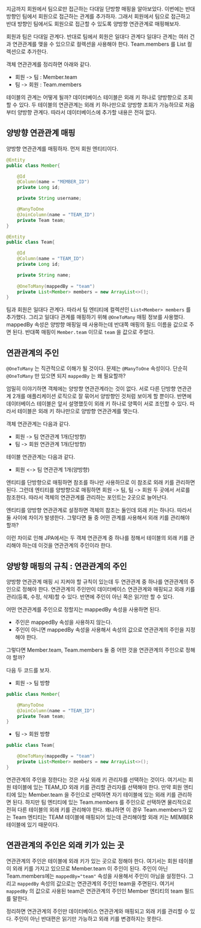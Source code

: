 지금까지 회원에서 팀으로만 접근하는 다대일 단방향 매핑을 알아보았다. 이번에는 반대 방향인 팀에서 회원으로 접근하는 관계를 추가하자. 그래서 회원에서 팀으로 접근하고 반대 방향인 팀에서도 회원으로 접근할 수 있도록 양방향 연관관계로 매핑해보자.

회원과 팀은 다대일 관계다. 반대로 팀에서 회원은 일대다 관계다 일대다 관계는 여러 건과 연관관계를 맺을 수 있으므로 컬렉션을 사용해야 한다. Team.members 를 List 컬렉션으로 추가한다.

객체 연관관계를 정리하면 아래와 같다.
- 회원 -> 팀 : Member.team
- 팀 -> 회원 : Team.members

테이블의 관계는 어떻게 될까? 데이터베이스 테이블은 외래 키 하나로 양방향으로 조회할 수 있다. 두 테이블의 연관관계는 외래 키 하나만으로 양방향 조회가 가능하므로 처음부터 양방향 관계다. 따라서 데이터베이스에 추가할 내용은 전혀 없다.

## 양방향 연관관계 매핑
양방향 연관관계를 매핑하자. 먼저 회원 엔티티이다.

```java
@Entity
public class Member{

	@Id
	@Column(name = "MEMBER_ID")
	private Long id;

	private String username;

	@ManyToOne
	@JoinColumn(name = "TEAM_ID")
	private Team team;
}
```

```java
@Entity
public class Team{

	@Id
	@Column(name = "TEAM_ID")
	private Long id;

	private String name;
	
	@OneToMany(mappedBy = "team")
	private List<Member> members = new ArrayList<>();
}
```

팀과 회원은 일대다 관계다. 따라서 팀 엔티티에 컬렉션인 `List<Member> members` 를 추가했다. 그리고 일대다 관계를 매핑하기 위해 `@OneToMany` 매핑 정보를 사용했다. mappedBy 속성은 양방향 매핑일 때 사용하는데 반대쪽 매핑의 필드 이름을 값으로 주면 된다. 반대쪽 매핑이 `Member.team` 이므로 `team` 을 값으로 주었다.

## 연관관계의 주인
`@OneToMany` 는 직관적으로 이해가 될 것이다. 문제는 `@ManyToOne` 속성이다. 단순히 `@OneToMany` 만 있으면 되지 `mappedBy` 는 왜 필요할까?

엄밀히 이야기하면 객체에는 양방향 연관관계라는 것이 없다. 서로 다른 단방향 연관관계 2개를 애플리케이션 로직으로 잘 묶어서 양방향인 것처럼 보이게 할 뿐이다. 반면에 데이터베이스 테이블은 앞서 설명했듯이 외래 키 하나로 양쪽이 서로 조인할 수 있다. 따라서 테이블은 외래 키 하나만으로 양방향 연관관계를 맺는다.

객체 연관관계는 다음과 같다.
- 회원 -> 팀 연관관계 1개(단방향)
- 팀 -> 회원 연관관계 1개(단방향)

테이블 연관관계는 다음과 같다.
- 회원 <-> 팀 연관관계 1개(양방향)

엔티티를 단방향으로 매핑하면 참조를 하나만 사용하므로 이 참조로 외래 키를 관리하면 된다. 그런데 엔티티를 양방향으로 매핑하면 회원 -> 팀, 팀 -> 회원 두 곳에서 서로를 참조한다. 따라서 객체의 연관관계를 관리하는 포인트는 2곳으로 늘어난다. 

엔티티를 양방향 연관관계로 설정하면 객체의 참조는 둘인데 외래 키는 하나다. 따라서 둘 사이에 차이가 발생한다. 그렇다면 둘 중 어떤 관계를 사용해서 외래 키를 관리해야 할까?

이런 차이로 인해 JPA에서는 두 객체 연관관계 중 하나를 정해서 테이블의 외래 키를 관리해야 하는데 이것을 연관관계의 주인이라 한다.

## 양방향 매핑의 규칙 : 연관관계의 주인
양방향 연관관계 매핑 시 지켜야 할 규칙이 있는데 두 연관관계 중 하나를 연관관계의 주인으로 정해야 한다. 연관관계의 주인만이 데이터베이스 연관관계와 매핑되고 외래 키를 관리(등록, 수정, 삭제)할 수 있다. 반면에 주인이 아닌 쪽은 읽기만 할 수 있다.

어떤 연관관계를 주인으로 정할지는 mappedBy 속성을 사용하면 된다.
- 주인은 mappedBy 속성을 사용하지 않는다.
- 주인이 아니면 mappedBy 속성을 사용해서 속성의 값으로 연관관계의 주인을 지정해야 한다.

그렇다면 Member.team, Team.members 둘 중 어떤 것을 연관관계의 주인으로 정해야 할까?

다음 두 코드를 보자.

- 회원 -> 팀 방향
```java
public class Member{

	@ManyToOne
	@JoinColumn(name = "TEAM_ID")
	private Team team;
}
```

- 팀 -> 회원 방향
```java
public class Team{

	@OneToMany(mappedBy = "team")
	private List<Member> members = new ArrayList<>();
}
```

연관관계의 주인을 정한다는 것은 사실 외래 키 관리자를 선택하는 것이다. 여기서는 회원 테이블에 있는 TEAM_ID 외래 키를 관리할 관리자를 선택해야 한다. 만약 회원 엔티티에 있는 Member.team 을 주인으로 선택하면 자기 테이블에 있는 외래 키를 관리하면 된다. 하지만 팀 엔티티에 있는 Team.members 를 주인으로 선택하면 물리적으로 전혀 다른 테이블의 외래 키를 관리해야 한다. 왜냐하면 이 경우 Team.members가 있는 Team 엔티티는 TEAM 테이블에 매핑되어 있는데 관리해야할 외래 키는 MEMBER 테이블에 있기 때문이다.

## 연관관계의 주인은 외래 키가 있는 곳
연관관계의 주인은 테이블에 외래 키가 있는 곳으로 정해야 한다. 여기서는 회원 테이블이 외래 키를 가지고 있으므로 Member.team 이 주인이 된다. 주인이 아닌 Team.members에는 `mappedBy="team"` 속성을 사용해서 주인이 아님을 설정한다. 그리고 `mappedBy` 속성의 값으로는 연관관계의 주인인 team을 주면된다. 여기서 `mappedBy` 의 값으로 사용된 team은 연관관계의 주인인 Member 엔티티의 team 필드를 말한다.

정리하면 연관관계의 주인만 데이터베이스 연관관계와 매핑되고 외래 키를 관리할 수 있다. 주인이 아닌 반대편은 읽기만 가능하고 외래 키를 변경하지는 못한다.